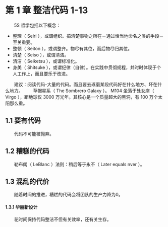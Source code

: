 # 第 1 章 整洁代码 1-13
　　5S 哲学包括以下概念：
* 整理（ Seiri ），或谓组织。搞清楚事物之所在－通过恰当地命名之类的手段－至关重要。
* 整顿（ Seiton ），或谓整齐。物尽有其位，而后物尽归其位。
* 清楚（ Seiso ），或谓清洁。
* 清洁（ Seiketsu ），或谓标准化。
* 身美（ Shitsuke ），或谓纪律（自律）。在实践中贯彻规程，并时时体现于个人工作上，而且要乐于改进。

　　建议：阅读代码-大量的代码。而且要去琢磨某段代码好在什么地方、坏在什么地方。
　　草帽星系（ The Sombrero Galaxy ）。 M104  坐落于处女座（ Virgo ），距地球仅 3000 万光年。其核心是一个质量超大的黑洞，有 100 万个太阳那么重。

## 1.1 要有代码
　　代码不可能被抛弃。

## 1.2 糟糕的代码
　　勒布朗（ LeBlanc ）法则：稍后等于永不（ Later equals nver ）。

## 1.3 混乱的代价
　　随着时间的推进，糟糕的代码会将团队的生产力降为0。

#### 1.3.1 华丽新设计
　　花时间保持代码整洁不但有关效率，还有关生存。





